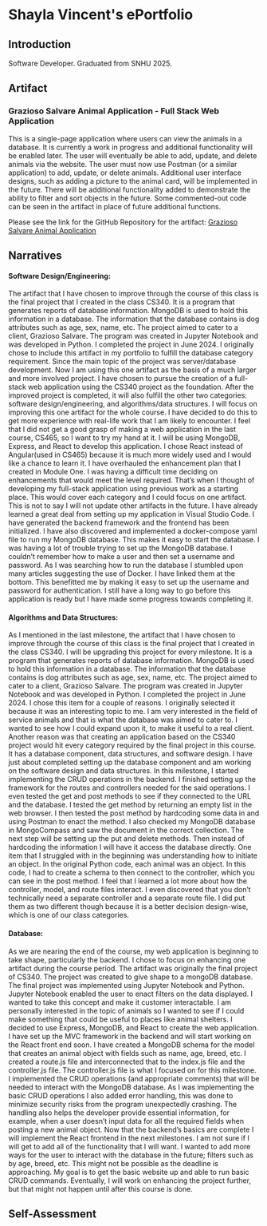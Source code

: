 # Shayla Vincent's ePortfolio
## Introduction
Software Developer. Graduated from SNHU 2025. 
## Artifact
### Grazioso Salvare Animal Application - Full Stack Web Application
This is a single-page application where users can view the animals in a database. It is currently a work in progress and additional functionality will be enabled later. The user will eventually be able to add, update, and delete animals via the website. The user must now use Postman (or a similar application) to add, update, or delete animals. Additional user interface designs, such as adding a picture to the animal card, will be implemented in the future. There will be additional functionality added to demonstrate the ability to filter and sort objects in the future. Some commented-out code can be seen in the artifact in place of future additional functions.

Please see the link for the GitHub Repository for the artifact:
[Grazioso Salvare Animal Application](https://github.com/shaylavincen/Animal-Application)


## Narratives

#### Software Design/Engineering:
  The artifact that I have chosen to improve through the course of this class is the final project that I created in the class CS340. It is a program that generates reports of database information. MongoDB is used to hold this information in a database. The information that the database contains is dog attributes such as age, sex, name, etc. The project aimed to cater to a client, Grazioso Salvare. The program was created in Jupyter Notebook and was developed in Python. I completed the project in June 2024. 
  I originally chose to include this artifact in my portfolio to fulfill the database category requirement. Since the main topic of the project was server/database development. Now I am using this one artifact as the basis of a much larger and more involved project. I have chosen to pursue the creation of a full-stack web application using the CS340 project as the foundation. After the improved project is completed, it will also fulfill the other two categories: software design/engineering, and algorithms/data structures. I will focus on improving this one artifact for the whole course. I have decided to do this to get more experience with real-life work that I am likely to encounter. I feel that I did not get a good grasp of making a web application in the last course, CS465, so I want to try my hand at it. I will be using MongoDB, Express, and React to develop this application. I chose React instead of Angular(used in CS465) because it is much more widely used and I would like a chance to learn it. 
	I have overhauled the enhancement plan that I created in Module One. I was having a difficult time deciding on enhancements that would meet the level required. That’s when I thought of developing my full-stack application using previous work as a starting place. This would cover each category and I could focus on one artifact. This is not to say I will not update other artifacts in the future. 
	I have already learned a great deal from setting up my application in Visual Studio Code. I have generated the backend framework and the frontend has been initialized. I have also discovered and implemented a docker-compose yaml file to run my MongoDB database. This makes it easy to start the database. I was having a lot of trouble trying to set up the MongoDB database. I couldn’t remember how to make a user and then set a username and password. As I was searching how to run the database I stumbled upon many articles suggesting the use of Docker. I have linked them at the bottom. This benefitted me by making it easy to set up the username and password for authentication. 
	I still have a long way to go before this application is ready but I have made some progress towards completing it.
#### Algorithms and Data Structures:
  As I mentioned in the last milestone, the artifact that I have chosen to improve through the course of this class is the final project that I created in the class CS340. I will be upgrading this project for every milestone. It is a program that generates reports of database information. MongoDB is used to hold this information in a database. The information that the database contains is dog attributes such as age, sex, name, etc. The project aimed to cater to a client, Grazioso Salvare. The program was created in Jupyter Notebook and was developed in Python. I completed the project in June 2024. 
	I chose this item for a couple of reasons. I originally selected it because it was an interesting topic to me. I am very interested in the field of service animals and that is what the database was aimed to cater to. I wanted to see how I could expand upon it, to make it useful to a real client. Another reason was that creating an application based on the CS340 project would hit every category required by the final project in this course. It has a database component, data structures, and software design. I have just about completed setting up the database component and am working on the software design and data structures. 
	In this milestone, I started implementing the CRUD operations in the backend. I finished setting up the framework for the routes and controllers needed for the said operations. I even tested the get and post methods to see if they connected to the URL and the database. I tested the get method by returning an empty list in the web browser. I then tested the post method by hardcoding some data in and using Postman to enact the method. I also checked my MongoDB database in MongoCompass and saw the document in the correct collection. The next step will be setting up the put and delete methods. Then instead of hardcoding the information I will have it access the database directly. 
One item that I struggled with in the beginning was understanding how to initiate an object. In the original Python code, each animal was an object. In this code, I had to create a schema to then connect to the controller, which you can see in the post method. I feel that I learned a lot more about how the controller, model, and route files interact. I even discovered that you don’t technically need a separate controller and a separate route file. I did put them as two different though because it is a better decision design-wise, which is one of our class categories. 

#### Database:
  As we are nearing the end of the course, my web application is beginning to take shape, particularly the backend. I chose to focus on enhancing one artifact during the course period. The artifact was originally the final project of CS340. The project was created to give shape to a mongoDB database. The final project was implemented using Jupyter Notebook and Python. Jupyter Notebook enabled the user to enact filters on the data displayed. I wanted to take this concept and make it customer interactable. I am personally interested in the topic of animals so I wanted to see if I could make something that could be useful to places like animal shelters.  I decided to use Express, MongoDB, and React to create the web application. 
  I have set up the MVC framework in the backend and will start working on the React front end soon. I have created a MongoDB schema for the model that creates an animal object with fields such as name, age, breed, etc. I created a route.js file and interconnected that to the index.js file and the controller.js file. The controller.js file is what I focused on for this milestone. I implemented the CRUD operations (and appropriate comments) that will be needed to interact with the MongoDB database. As I was implementing the basic CRUD operations I also added error handling, this was done to minimize security risks from the program unexpectedly crashing. The handling also helps the developer provide essential information, for example, when a user doesn’t input data for all the required fields when posting a new animal object. 
  Now that the backend’s basics are complete I will implement the React frontend in the next milestones. I am not sure if I will get to add all of the functionality that I will want. I wanted to add more ways for the user to interact with the database in the future; filters such as by age, breed, etc. This might not be possible as the deadline is approaching. My goal is to get the basic website up and able to run basic CRUD commands. Eventually, I will work on enhancing the project further, but that might not happen until after this course is done. 


## Self-Assessment

